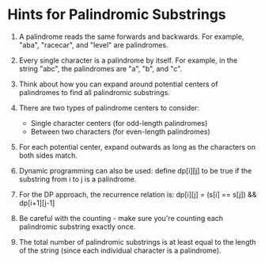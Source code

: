 # Hints for Palindromic Substrings

1. A palindrome reads the same forwards and backwards. For example, "aba", "racecar", and "level" are palindromes.

2. Every single character is a palindrome by itself. For example, in the string "abc", the palindromes are "a", "b", and "c".

3. Think about how you can expand around potential centers of palindromes to find all palindromic substrings.

4. There are two types of palindrome centers to consider:
   - Single character centers (for odd-length palindromes)
   - Between two characters (for even-length palindromes)

5. For each potential center, expand outwards as long as the characters on both sides match.

6. Dynamic programming can also be used: define dp[i][j] to be true if the substring from i to j is a palindrome.

7. For the DP approach, the recurrence relation is: dp[i][j] = (s[i] == s[j]) && dp[i+1][j-1]

8. Be careful with the counting - make sure you're counting each palindromic substring exactly once.

9. The total number of palindromic substrings is at least equal to the length of the string (since each individual character is a palindrome).
